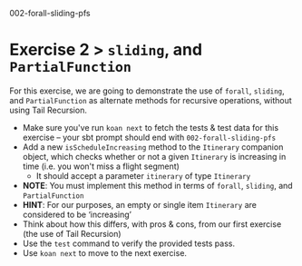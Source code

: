 002-forall-sliding-pfs

# Exercise 2 > `sliding`, and `PartialFunction`

For this exercise, we are going to demonstrate the use of `forall`, `sliding`, and `PartialFunction` as alternate methods for recursive operations, without using Tail Recursion.

- Make sure you've run `koan next` to fetch the tests & test data for this exercise – your sbt prompt should end with `002-forall-sliding-pfs`
- Add a new `isScheduleIncreasing` method to the `Itinerary` companion object, which checks whether or not a given `Itinerary` is increasing in time (i.e. you won't miss a flight segment)
  + It should accept a parameter `itinerary` of type `Itinerary`
- **NOTE**: You must implement this method in terms of `forall`, `sliding`, and `PartialFunction`
- **HINT**: For our purposes, an empty or single item `Itinerary` are considered to be ‘increasing’
- Think about how this differs, with pros & cons, from our first exercise (the use of Tail Recursion)
- Use the `test` command to verify the provided tests pass.
- Use `koan next` to move to the next exercise.
